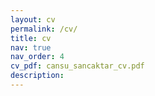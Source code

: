 ```yaml
---
layout: cv
permalink: /cv/
title: cv
nav: true
nav_order: 4
cv_pdf: cansu_sancaktar_cv.pdf
description: 
---
```

